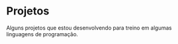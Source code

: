 # Projetos
Alguns projetos que estou desenvolvendo para treino em algumas linguagens de programação.
